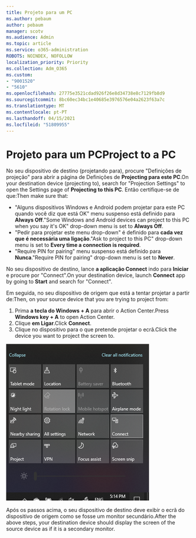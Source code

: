 ```yaml
---
title: Projeto para um PC
ms.author: pebaum
author: pebaum
manager: scotv
ms.audience: Admin
ms.topic: article
ms.service: o365-administration
ROBOTS: NOINDEX, NOFOLLOW
localization_priority: Priority
ms.collection: Adm_O365
ms.custom:
- "9001520"
- "5610"
ms.openlocfilehash: 27775e3521cdad926f26e8d34738e8c7129fb8d9
ms.sourcegitcommit: 8bc60ec34bc1e40685e3976576e04a2623f63a7c
ms.translationtype: MT
ms.contentlocale: pt-PT
ms.lasthandoff: 04/15/2021
ms.locfileid: "51809955"
---
```

# <a name="project-to-a-pc"></a><span data-ttu-id="c5e89-102">Projeto para um PC</span><span class="sxs-lookup"><span data-stu-id="c5e89-102">Project to a PC</span></span>

<span data-ttu-id="c5e89-103">No seu dispositivo de destino (projetando para), procure "Definições de projeção" para abrir a página de Definições de **Projecting para este PC**.</span><span class="sxs-lookup"><span data-stu-id="c5e89-103">On your destination device (projecting to), search for "Projection Settings" to open the Settings page of **Projecting to this PC**.</span></span> <span data-ttu-id="c5e89-104">Então certifique-se de que:</span><span class="sxs-lookup"><span data-stu-id="c5e89-104">Then make sure that:</span></span>
- <span data-ttu-id="c5e89-105">"Alguns dispositivos Windows e Android podem projetar para este PC quando você diz que está OK" menu suspenso está definido para **Always Off**.</span><span class="sxs-lookup"><span data-stu-id="c5e89-105">"Some Windows and Android devices can project to this PC when you say it's OK" drop-down menu is set to **Always Off**.</span></span>
- <span data-ttu-id="c5e89-106">"Pedir para projetar este menu drop-down" é definido para **cada vez que é necessária uma ligação**.</span><span class="sxs-lookup"><span data-stu-id="c5e89-106">"Ask to project to this PC" drop-down menu is set to **Every time a connection is required**.</span></span>
- <span data-ttu-id="c5e89-107">"Require PIN for pairing" menu suspenso está definido para **Nunca**.</span><span class="sxs-lookup"><span data-stu-id="c5e89-107">"Require PIN for pairing" drop-down menu is set to **Never**.</span></span>

<span data-ttu-id="c5e89-108">No seu dispositivo de destino, lance **a aplicação Connect** indo para **Iniciar** e procure por "Connect".</span><span class="sxs-lookup"><span data-stu-id="c5e89-108">On your destination device, launch **Connect** app by going to **Start** and search for "Connect".</span></span>

<span data-ttu-id="c5e89-109">Em seguida, no seu dispositivo de origem que está a tentar projetar a partir de:</span><span class="sxs-lookup"><span data-stu-id="c5e89-109">Then, on your source device that you are trying to project from:</span></span>

1. <span data-ttu-id="c5e89-110">Prima **a tecla do Windows + A** para abrir o Action Center.</span><span class="sxs-lookup"><span data-stu-id="c5e89-110">Press **Windows key + A** to open Action Center.</span></span>
2. <span data-ttu-id="c5e89-111">Clique **em Ligar**.</span><span class="sxs-lookup"><span data-stu-id="c5e89-111">Click **Connect**.</span></span>
3. <span data-ttu-id="c5e89-112">Clique no dispositivo para o que pretende projetar o ecrã.</span><span class="sxs-lookup"><span data-stu-id="c5e89-112">Click the device you want to project the screen to.</span></span>

![Projeto para um PC](media/project-to-a-pc.png)

<span data-ttu-id="c5e89-114">Após os passos acima, o seu dispositivo de destino deve exibir o ecrã do dispositivo de origem como se fosse um monitor secundário.</span><span class="sxs-lookup"><span data-stu-id="c5e89-114">After the above steps, your destination device should display the screen of the source device as if it is a secondary monitor.</span></span>
